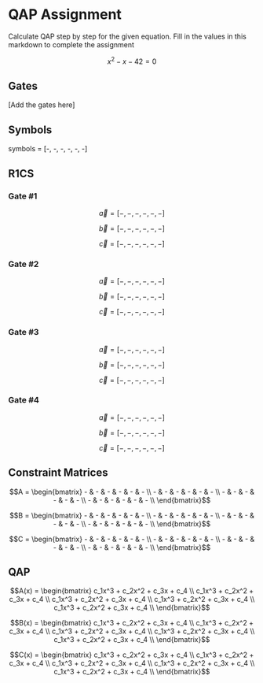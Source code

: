 # QAP Assignment

Calculate QAP step by step for the given equation. Fill in the values in this markdown to complete the assignment

$$ x^2-x-42 = 0 $$

## Gates

[Add the gates here]

## Symbols

symbols = [-, -, -, -, -, -]

## R1CS

### Gate #1

$$ \vec{a} = [-, -, -, -, -, -] $$

$$ \vec{b} = [-, -, -, -, -, -] $$

$$ \vec{c} = [-, -, -, -, -, -] $$

### Gate #2

$$ \vec{a} = [-, -, -, -, -, -] $$

$$ \vec{b} = [-, -, -, -, -, -] $$

$$ \vec{c} = [-, -, -, -, -, -] $$

### Gate #3

$$ \vec{a} = [-, -, -, -, -, -] $$

$$ \vec{b} = [-, -, -, -, -, -] $$

$$ \vec{c} = [-, -, -, -, -, -] $$

### Gate #4

$$ \vec{a} = [-, -, -, -, -, -] $$

$$ \vec{b} = [-, -, -, -, -, -] $$

$$ \vec{c} = [-, -, -, -, -, -] $$

## Constraint Matrices

```math
A = \begin{bmatrix}
- & - & - & - & - & - \\
- & - & - & - & - & - \\
- & - & - & - & - & - \\
- & - & - & - & - & - \\
\end{bmatrix}
```

```math
B = \begin{bmatrix}
- & - & - & - & - & - \\
- & - & - & - & - & - \\
- & - & - & - & - & - \\
- & - & - & - & - & - \\
\end{bmatrix}
```

```math
C = \begin{bmatrix}
- & - & - & - & - & - \\
- & - & - & - & - & - \\
- & - & - & - & - & - \\
- & - & - & - & - & - \\
\end{bmatrix}
```

## QAP

```math
A(x) = \begin{bmatrix}
c_1x^3 + c_2x^2 + c_3x + c_4
\\
c_1x^3 + c_2x^2 + c_3x + c_4
\\ 
c_1x^3 + c_2x^2 + c_3x + c_4 \\ 
c_1x^3 + c_2x^2 + c_3x + c_4 \\ 
c_1x^3 + c_2x^2 + c_3x + c_4 \\
\end{bmatrix}
```



```math
B(x) = \begin{bmatrix}
c_1x^3 + c_2x^2 + c_3x + c_4
\\
c_1x^3 + c_2x^2 + c_3x + c_4
\\ 
c_1x^3 + c_2x^2 + c_3x + c_4 \\ 
c_1x^3 + c_2x^2 + c_3x + c_4 \\ 
c_1x^3 + c_2x^2 + c_3x + c_4 \\
\end{bmatrix}
```

```math
C(x) = \begin{bmatrix}
c_1x^3 + c_2x^2 + c_3x + c_4
\\
c_1x^3 + c_2x^2 + c_3x + c_4
\\ 
c_1x^3 + c_2x^2 + c_3x + c_4 \\ 
c_1x^3 + c_2x^2 + c_3x + c_4 \\ 
c_1x^3 + c_2x^2 + c_3x + c_4 \\
\end{bmatrix}
```
